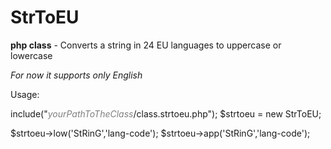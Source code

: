 # StrToEU
<b>php class</b> - Converts a string in 24 EU languages to uppercase or lowercase

<i>For now it supports only English</i>

Usage:

include("<i style="color:grey">yourPathToTheClass</i>/class.strtoeu.php");
$strtoeu = new StrToEU;

$strtoeu->low('StRinG','lang-code');
$strtoeu->app('StRinG','lang-code');
